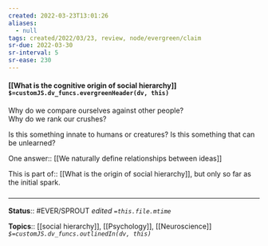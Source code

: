 ```yaml
---
created: 2022-03-23T13:01:26 
aliases:
  - null
tags: created/2022/03/23, review, node/evergreen/claim
sr-due: 2022-03-30
sr-interval: 5
sr-ease: 230
---
```


#### [[What is the cognitive origin of social hierarchy]] `$=customJS.dv_funcs.evergreenHeader(dv, this)`

Why do we compare ourselves against other people?  
Why do we rank our crushes?  

Is this something innate to humans or creatures?
Is this something that can be unlearned?

One
answer:: [[We naturally define relationships between ideas]]

This is 
part of:: [[What is the origin of social hierarchy]],
but only so far as the initial spark. 

### <hr class="footnote"/>

**Status**:: #EVER/SPROUT 
*edited `=this.file.mtime`*

**Topics**:: [[social hierarchy]], [[Psychology]], [[Neuroscience]]
*`$=customJS.dv_funcs.outlinedIn(dv, this)`*
